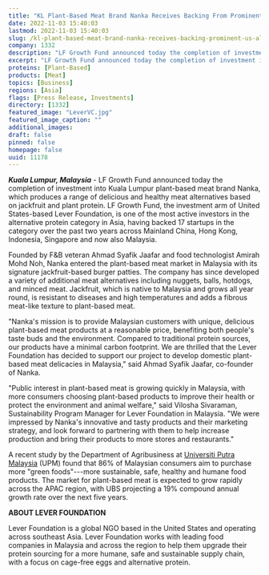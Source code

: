 ```yaml
---
title: "KL Plant-Based Meat Brand Nanka Receives Backing From Prominent U.S. Alternative Protein Investor LF Growth Fund"
date: 2022-11-03 15:40:03
lastmod: 2022-11-03 15:40:03
slug: /kl-plant-based-meat-brand-nanka-receives-backing-prominent-us-alternative-protein-investor
company: 1332
description: "LF Growth Fund announced today the completion of investment into Kuala Lumpur plant-based meat brand Nanka, which produces a range of delicious and healthy meat alternatives based on jackfruit and plant protein."
excerpt: "LF Growth Fund announced today the completion of investment into Kuala Lumpur plant-based meat brand Nanka, which produces a range of delicious and healthy meat alternatives based on jackfruit and plant protein."
proteins: [Plant-Based]
products: [Meat]
topics: [Business]
regions: [Asia]
flags: [Press Release, Investments]
directory: [1332]
featured_image: "LeverVC.jpg"
featured_image_caption: ""
additional_images:
draft: false
pinned: false
homepage: false
uuid: 11178
---
```

***Kuala Lumpur, Malaysia*** - LF Growth Fund announced today the
completion of investment into Kuala Lumpur plant-based meat brand Nanka,
which produces a range of delicious and healthy meat alternatives based
on jackfruit and plant protein. LF Growth Fund, the investment arm of
United States-based Lever Foundation, is one of the most active
investors in the alternative protein category in Asia, having backed 17
startups in the category over the past two years across Mainland China,
Hong Kong, Indonesia, Singapore and now also Malaysia.

Founded by F&B veteran Ahmad Syafik Jaafar and food technologist Amirah
Mohd Noh, Nanka entered the plant-based meat market in Malaysia with its
signature jackfruit-based burger patties. The company has since
developed a variety of additional meat alternatives including nuggets,
balls, hotdogs, and minced meat. Jackfruit, which is native to Malaysia
and grows all year round, is resistant to diseases and high temperatures
and adds a fibrous meat-like texture to plant-based meat. 

"Nanka\'s mission is to provide Malaysian customers with unique,
delicious plant-based meat products at a reasonable price, benefiting
both people\'s taste buds and the environment. Compared to traditional
protein sources, our products have a minimal carbon footprint. We are
thrilled that the Lever Foundation has decided to support our project to
develop domestic plant-based meat delicacies in Malaysia," said Ahmad
Syafik Jaafar, co-founder of Nanka.

"Public interest in plant-based meat is growing quickly in Malaysia,
with more consumers choosing plant-based products to improve their
health or protect the environment and animal welfare," said Vilosha
Sivaraman, Sustainability Program Manager for Lever Foundation in
Malaysia. "We were impressed by Nanka's innovative and tasty products
and their marketing strategy, and look forward to partnering with them
to help increase production and bring their products to more stores and
restaurants."

A recent study by the Department of Agribusiness at [Universiti Putra
Malaysia](https://www.google.com/search?client=safari&rls=en&q=Universiti+Putra+Malaysia&ludocid=16324123213291490292&gsas=1&client=safari&lsig=AB86z5VsZb-F8kJz_4qD8WA6Go9X&sa=X&ved=2ahUKEwjm-JqkybT2AhX2kokEHTTgDroQ8G0oAHoECD0QAQ)
(UPM) found that 86% of Malaysian consumers aim to purchase more "green
foods"---more sustainable, safe, healthy and humane food products. The
market for plant-based meat is expected to grow rapidly across the APAC
region, with UBS projecting a 19% compound annual growth rate over the
next five years. 

**ABOUT LEVER FOUNDATION**

Lever Foundation is a global NGO based in the United States and
operating across southeast Asia. Lever Foundation works with leading
food companies in Malaysia and across the region to help them upgrade
their protein sourcing for a more humane, safe and sustainable supply
chain, with a focus on cage-free eggs and alternative protein.

